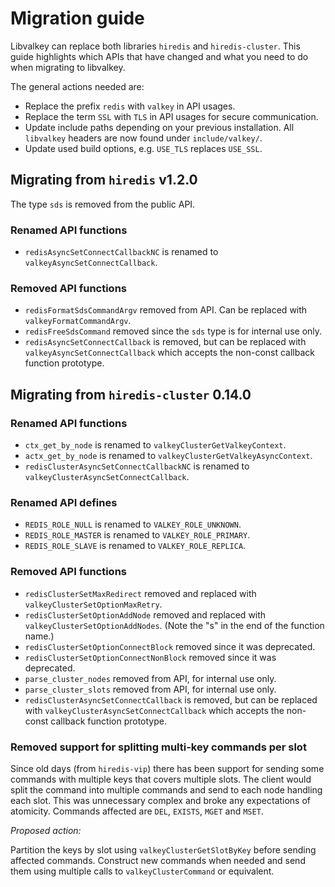 # Migration guide

Libvalkey can replace both libraries `hiredis` and `hiredis-cluster`.
This guide highlights which APIs that have changed and what you need to do when migrating to libvalkey.

The general actions needed are:

* Replace the prefix `redis` with `valkey` in API usages.
* Replace the term `SSL` with `TLS` in API usages for secure communication.
* Update include paths depending on your previous installation.
  All `libvalkey` headers are now found under `include/valkey/`.
* Update used build options, e.g. `USE_TLS` replaces `USE_SSL`.

## Migrating from `hiredis` v1.2.0

The type `sds` is removed from the public API.

### Renamed API functions

* `redisAsyncSetConnectCallbackNC` is renamed to `valkeyAsyncSetConnectCallback`.

### Removed API functions

* `redisFormatSdsCommandArgv` removed from API. Can be replaced with `valkeyFormatCommandArgv`.
* `redisFreeSdsCommand` removed since the `sds` type is for internal use only.
* `redisAsyncSetConnectCallback` is removed, but can be replaced with `valkeyAsyncSetConnectCallback` which accepts the non-const callback function prototype.

## Migrating from `hiredis-cluster` 0.14.0

### Renamed API functions

* `ctx_get_by_node` is renamed to `valkeyClusterGetValkeyContext`.
* `actx_get_by_node` is renamed to `valkeyClusterGetValkeyAsyncContext`.
* `redisClusterAsyncSetConnectCallbackNC` is renamed to `valkeyClusterAsyncSetConnectCallback`.

### Renamed API defines

* `REDIS_ROLE_NULL` is renamed to `VALKEY_ROLE_UNKNOWN`.
* `REDIS_ROLE_MASTER` is renamed to `VALKEY_ROLE_PRIMARY`.
* `REDIS_ROLE_SLAVE` is renamed to `VALKEY_ROLE_REPLICA`.

### Removed API functions

* `redisClusterSetMaxRedirect` removed and replaced with `valkeyClusterSetOptionMaxRetry`.
* `redisClusterSetOptionAddNode` removed and replaced with `valkeyClusterSetOptionAddNodes`.
  (Note the "s" in the end of the function name.)
* `redisClusterSetOptionConnectBlock` removed since it was deprecated.
* `redisClusterSetOptionConnectNonBlock` removed since it was deprecated.
* `parse_cluster_nodes` removed from API, for internal use only.
* `parse_cluster_slots` removed from API, for internal use only.
* `redisClusterAsyncSetConnectCallback` is removed, but can be replaced with `valkeyClusterAsyncSetConnectCallback` which accepts the non-const callback function prototype.

### Removed support for splitting multi-key commands per slot

Since old days (from `hiredis-vip`) there has been support for sending some commands with multiple keys that covers multiple slots.
The client would split the command into multiple commands and send to each node handling each slot.
This was unnecessary complex and broke any expectations of atomicity.
Commands affected are `DEL`, `EXISTS`, `MGET` and `MSET`.

_Proposed action:_

Partition the keys by slot using `valkeyClusterGetSlotByKey` before sending affected commands.
Construct new commands when needed and send them using multiple calls to `valkeyClusterCommand` or equivalent.
